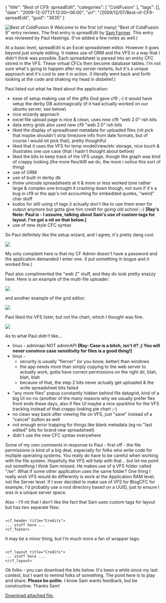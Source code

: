 {
	"title": "Best of CF9: spreadEdit",
	"categories": [
		"ColdFusion"
	],
	"tags": [],
	"date": "2009-12-07T21:12:00+06:00",
	"url": "/2009/12/07/Best-of-CF9-spreadEdit",
	"guid": "3635"
}

<img src="http://www.raymondcamden.com/images/cfjedi/bestcfcontest1.jpg" title="Best of ColdFusion 9" align="left" style="margin-right:5px"/> Welcome to the first (of many) "Best of ColdFusion 9" entry reviews. The first entry is spreadEdit by <a href="http://samfarmer.instantspot.com/blog/">Sam Farmer</a>. This entry was reviewed by Paul Hastings. (I've added a few notes as well.) 

At a basic level, spreadEdit is an Excel spreadsheet editor. However it goes beyond just simple editing. It makes use of ORM and the VFS in a way that I didn't think was possible. Each spreadsheet is parsed into an entity CFC stored in the VFS. These virtual CFCs then become database tables. I'm not sure what's going to happen after my server restarts, but it's a unique approach and it's cool to see it in action. (I literally went back and forth looking at the code and shaking my head in disbelief.) 

Paul listed out what he liked about the application:

<ul>
<li>ease of setup making use of the gifts God gave cf9 ;-) it would have setup the derby DB automagically (if it had actually worked on our ubuntu server, see below)
<li>nice wizardy approach
<li>excel file upload page is nice & clean, uses new cf9 "web 2.0"-ish bits
<li>data entry grids also used new cf9 "web 2.0"-ish bits
<li>liked the display of spreadhseet metadata for uploaded files (nit pick that maybe shouldn't strip timezone info from date formats, but of course i would nit pick that), pretty thoughtful
<li>liked that it uses the VFS for temp model/view/etc storage, nice touch & illustrates one use case (that i hadn't thought about before)
<li>liked the bits to keep track of the VFS usage, though the graph was kind of crappy looking (the more flex/AIR we do, the more i notice this sort of thing)
<li>use of ORM
<li>use of built-in derby db
<li>threw unicode spreadsheets at it & more or less worked (one rather large & complex one brought it crashing down though, not sure if it's a bug in cf9 or the app's not accounting for embedded quotes, "weird" char stuff
<li>kudos for still using cf tags (i actually don't like to use them even for output anymore but gotta give him credit for going old school ;-) <b>[Ray's Note: Paul is - I assume, talking about Sam's use of custom tags for layout. I've got a nit on that below.]</b>
<li>use of new style CFC syntax
</ul>

So Paul definitely like the setup wizard, and I agree, it's pretty dang cool.

<img src="http://www.raymondcamden.com/images/cfjedi/setup.png" />

My only complaint here is that my CF Admin doesn't have a password and the application demanded I enter one. (I put something in bogus and it worked fine.) 

Paul also complimented the "web 2" stuff, and they do look pretty snazzy here. Here is an example of the multi-file uploader:

<img src="http://www.raymondcamden.com/images/cfjedi/mf.png" />

and another example of the grid editor:

<img src="http://www.raymondcamden.com/images/cfjedi/edit_data.png" />

Paul liked the VFS lister, but not the chart, which I thought was fine.

<img src="http://www.raymondcamden.com/images/cfjedi/view vfs.png" />

As to what Paul <i>didn't</i> like...

<ul>
<li>linux - adminapi NOT adminAPI <b>[Ray: Case is a bitch, isn't it? ;) You will never convince case sensitivity for files is a good thing!]</b>
<li>linux -
<ul>
<li>security is usually "fiercer" (or you know, better) than windows
<li>the app needs more than simply copying to the web server to actually
       work, gotta have correct permissions on the right dir, blah, blah, blah
<li>because of that, the step 2 bits never actually get uploaded & the
       write spreadsheet bits failed
</ul>
<li>"any more files" popup constantly hidden behind file datagrid, kind of a big UI no-no (another of the many reasons why we usually prefer flex front ends these days, also if flex UI maybe a nice sparkline for the VFS tracking instead of that crappy looking pie chart ;-)
<li>no clean way back after viewing file on VFS, just "save" instead of a "cancel" button as well
<li>not enough error trapping for things like blank metadata (eg no "last edited" bits for brand new spreadsheet)
<li>didn't use the new CFC syntax everywhere
</ul>

Some of my own comments in response to Paul - first off - the file permissions <i>is</i> kind of a big deal, especially for folks who write code for multiple operating systems. You really do have to be careful when working with the file system. Hopefully the VFS will help with that... but let me point out something I think Sam missed. He makes use of a VFS folder called "/se". What if some other application uses the same folder? One thing I really wish VFS would do differently is work at the Application RAM level, not the Server level. If I ever decided to make use of VFS for BlogCFC for example, I'd probably use a root directory based on a UUID, just to ensure I was in a unique server space. 

Also - I'll nit that I don't like the fact that Sam uses custom tags for layout but has two separate files:

<code>
&lt;cf_header title="Credits"&gt;
... stuff here ...
&lt;cf_footer&gt;
</code>

It may be a minor thing, but I'm much more a fan of wrapper tags:

<code>
&lt;cf_layout title="Credits"&gt;
... stuff here ...
&lt;/cf_layout&gt;
</code>

Ok folks - you can download the bits below. It's been a while since my last contest, but I want to remind folks of something. The point here is to play and share. <b>Please be polite.</b> I know Sam wants feedback, but be constructive. Thanks Sam!<p><a href='enclosures/C%3A%5Chosts%5C2009%2Ecoldfusionjedi%2Ecom%5Cenclosures%2FspreadEdit%2Ezip'>Download attached file.</a></p>